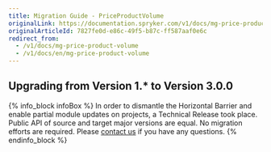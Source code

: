 ```yaml
---
title: Migration Guide - PriceProductVolume
originalLink: https://documentation.spryker.com/v1/docs/mg-price-product-volume
originalArticleId: 7827fe0d-e86c-49f5-b87c-ff587aaf0e6c
redirect_from:
  - /v1/docs/mg-price-product-volume
  - /v1/docs/en/mg-price-product-volume
---
```


## Upgrading from Version 1.* to Version 3.0.0

{% info_block infoBox %}
In order to dismantle the Horizontal Barrier and enable partial module updates on projects, a Technical Release took place. Public API of source and target major versions are equal. No migration efforts are required. Please [contact us](https://spryker.com/en/support/) if you have any questions.
{% endinfo_block %}
